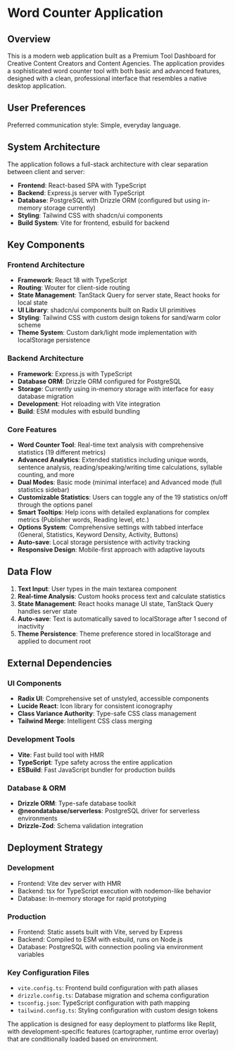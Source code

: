 # Word Counter Application

## Overview

This is a modern web application built as a Premium Tool Dashboard for Creative Content Creators and Content Agencies. The application provides a sophisticated word counter tool with both basic and advanced features, designed with a clean, professional interface that resembles a native desktop application.

## User Preferences

Preferred communication style: Simple, everyday language.

## System Architecture

The application follows a full-stack architecture with clear separation between client and server:

- **Frontend**: React-based SPA with TypeScript
- **Backend**: Express.js server with TypeScript
- **Database**: PostgreSQL with Drizzle ORM (configured but using in-memory storage currently)
- **Styling**: Tailwind CSS with shadcn/ui components
- **Build System**: Vite for frontend, esbuild for backend

## Key Components

### Frontend Architecture
- **Framework**: React 18 with TypeScript
- **Routing**: Wouter for client-side routing
- **State Management**: TanStack Query for server state, React hooks for local state
- **UI Library**: shadcn/ui components built on Radix UI primitives
- **Styling**: Tailwind CSS with custom design tokens for sand/warm color scheme
- **Theme System**: Custom dark/light mode implementation with localStorage persistence

### Backend Architecture
- **Framework**: Express.js with TypeScript
- **Database ORM**: Drizzle ORM configured for PostgreSQL
- **Storage**: Currently using in-memory storage with interface for easy database migration
- **Development**: Hot reloading with Vite integration
- **Build**: ESM modules with esbuild bundling

### Core Features
- **Word Counter Tool**: Real-time text analysis with comprehensive statistics (19 different metrics)
- **Advanced Analytics**: Extended statistics including unique words, sentence analysis, reading/speaking/writing time calculations, syllable counting, and more
- **Dual Modes**: Basic mode (minimal interface) and Advanced mode (full statistics sidebar)
- **Customizable Statistics**: Users can toggle any of the 19 statistics on/off through the options panel
- **Smart Tooltips**: Help icons with detailed explanations for complex metrics (Publisher words, Reading level, etc.)
- **Options System**: Comprehensive settings with tabbed interface (General, Statistics, Keyword Density, Activity, Buttons)
- **Auto-save**: Local storage persistence with activity tracking
- **Responsive Design**: Mobile-first approach with adaptive layouts

## Data Flow

1. **Text Input**: User types in the main textarea component
2. **Real-time Analysis**: Custom hooks process text and calculate statistics
3. **State Management**: React hooks manage UI state, TanStack Query handles server state
4. **Auto-save**: Text is automatically saved to localStorage after 1 second of inactivity
5. **Theme Persistence**: Theme preference stored in localStorage and applied to document root

## External Dependencies

### UI Components
- **Radix UI**: Comprehensive set of unstyled, accessible components
- **Lucide React**: Icon library for consistent iconography
- **Class Variance Authority**: Type-safe CSS class management
- **Tailwind Merge**: Intelligent CSS class merging

### Development Tools
- **Vite**: Fast build tool with HMR
- **TypeScript**: Type safety across the entire application
- **ESBuild**: Fast JavaScript bundler for production builds

### Database & ORM
- **Drizzle ORM**: Type-safe database toolkit
- **@neondatabase/serverless**: PostgreSQL driver for serverless environments
- **Drizzle-Zod**: Schema validation integration

## Deployment Strategy

### Development
- Frontend: Vite dev server with HMR
- Backend: tsx for TypeScript execution with nodemon-like behavior
- Database: In-memory storage for rapid prototyping

### Production
- Frontend: Static assets built with Vite, served by Express
- Backend: Compiled to ESM with esbuild, runs on Node.js
- Database: PostgreSQL with connection pooling via environment variables

### Key Configuration Files
- `vite.config.ts`: Frontend build configuration with path aliases
- `drizzle.config.ts`: Database migration and schema configuration
- `tsconfig.json`: TypeScript configuration with path mapping
- `tailwind.config.ts`: Styling configuration with custom design tokens

The application is designed for easy deployment to platforms like Replit, with development-specific features (cartographer, runtime error overlay) that are conditionally loaded based on environment.